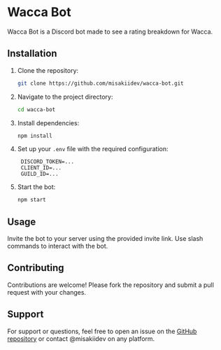 # Wacca Bot

Wacca Bot is a Discord bot made to see a rating breakdown for Wacca.

## Installation

1. Clone the repository:
   ```bash
   git clone https://github.com/misakiidev/wacca-bot.git
   ```
2. Navigate to the project directory:
   ```bash
   cd wacca-bot
   ```
3. Install dependencies:
   ```bash
   npm install
   ```
4. Set up your `.env` file with the required configuration:
   ```env
    DISCORD_TOKEN=...
    CLIENT_ID=...
    GUILD_ID=...
   ```
5. Start the bot:
   ```bash
   npm start
   ```

## Usage

Invite the bot to your server using the provided invite link. Use slash commands to interact with the bot.

## Contributing

Contributions are welcome! Please fork the repository and submit a pull request with your changes.

## Support

For support or questions, feel free to open an issue on the [GitHub repository](https://github.com/misakiidev/wacca-bot) or contact @misakiidev on any platform.

